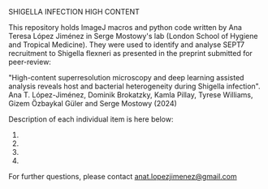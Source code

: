 SHIGELLA INFECTION HIGH CONTENT

This repository holds ImageJ macros and python code written by Ana Teresa López Jiménez in Serge Mostowy's lab (London School of Hygiene and Tropical Medicine). They were used to identify and analyse SEPT7 recruitment to Shigella flexneri as presented in the preprint submitted for peer-review:

"High-content superresolution microscopy and deep learning assisted analysis reveals host and bacterial heterogeneity during Shigella infection". Ana T. López-Jiménez, Dominik Brokatzky, Kamla Pillay, Tyrese Williams, Gizem Özbaykal Güler and Serge Mostowy (2024)

Description of each individual item is here below:

1.
2.
3.
4.




For further questions, please contact anat.lopezjimenez@gmail.com
